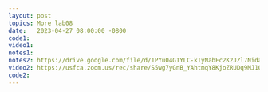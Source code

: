 ```yaml
---
layout: post
topics: More lab08
date:   2023-04-27 08:00:00 -0800
code1: 
video1: 
notes1: 
notes2: https://drive.google.com/file/d/1PYu04G1YLC-kIyNabFc2K2JZl7Nida-3/view?usp=share_link
video2: https://usfca.zoom.us/rec/share/S5wg7yGnB_YAhtmqY8KjoZRUDq9MJ10UY0XETssUUaNCX63QzCxpruArR0ytISaG.wMzBNThyDxkz0-lN 
code2:  
---
```

